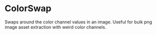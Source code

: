 # ColorSwap
Swaps around the color channel values in an image. Useful for bulk png image asset extraction with weird color channels. 
